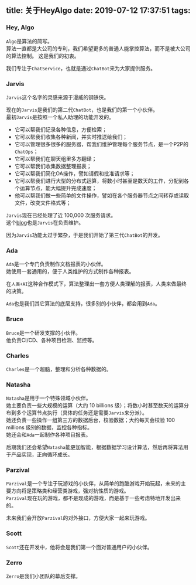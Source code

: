 title: 关于HeyAlgo
date: 2019-07-12 17:37:51
tags:
---
### Hey, Algo

``Algo``是算法的简写。  
算法一直都是大公司的专利，我们希望更多的普通人能掌控算法，而不是被大公司的算法控制。
这是我们的初衷。

我们专注于``ChatService``，也就是通过``ChatBot``来为大家提供服务。  

### Jarvis

``Jarvis``这个名字的灵感来源于漫威的钢铁侠。

现在的``Jarvis``是我们的第二代``ChatBot``，也是我们的第一个小伙伴。  
最初``Jarvis``是按照一个私人助理的功能开发的。
- 它可以帮我们记录各种信息，方便检索；
- 它可以帮我们收集各种新闻，并实时推送给我们；
- 它可以管理很多很多的服务器，帮我们维护管理每个服务节点，是一个P2P的``ChatOps``；
- 它可以帮我们在聊天组里多方翻译；
- 它可以帮我们收集数据整理报表；
- 它可以帮我们简化OA操作，譬如请假和批准请求等；  
- 它可以帮我们进行大型的分布式运算，将数小时甚至是数天的工作，分配到各个运算节点，能大幅提升完成速度；
- 他可以帮我们做一些简单的文件操作，譬如在各个服务器节点之间转存或读取文件，改变文件格式等；

``Jarvis``现在已经处理了近 100,000 次服务请求。  
这个[blog](https://blog.heyalgo.io)也是``Jarvis``在负责维护。

因为``Jarvis``功能太过于繁杂，于是我们开始了第三代``ChatBot``的开发。

### Ada

``Ada``是一个专门负责制作文档报表的小伙伴。  
她使用一套通用的，便于人类维护的方式制作各种报表。  

在``人类+AI``这种合作模式下，算法整理出一套方便人类理解的报表，人类来做最终的决策。  

``Ada``也是我们其它算法的底层支持，很多别的小伙伴，都会用到``Ada``。

### Bruce

``Bruce``是一个研发支撑的小伙伴。  
他负责CI/CD、各种项目检测、监控等。  

### Charles

``Charles``是一个超脑，整理和分析各种数据的。

### Natasha

``Natasha``是用于一个特殊领域小伙伴。  
她主要负责一些大规模的运算（大约 10 billions 级）；将数小时甚至数天的运算分布到多个运算节点执行（具体的任务还是需要``Jarvis``来分派）。  
她还负责一些操作一组第三方的数据后台，校验数据；大约每天会校验 100 millions 级别的数据，监控各种指标。  
她还会和``Ada``一起制作各种项目报表。  

后期我们还会希望``Natasha``能更加智能，根据数据学习设计算法，然后再将算法用于产品实现，正向循环成长。

### Parzival

``Parzival``是一个专注于玩游戏的小伙伴，从简单的跑酷游戏开始玩起，未来的主要方向将是策略类和经营类游戏，强对抗性质的游戏。  
``Parzival``现在玩的游戏，都不是现成的游戏，而是基于一些考虑特地开发出来的。  

未来我们会开放``Parzival``的对外接口，方便大家一起来玩游戏。

### Scott

``Scott``还在开发中，他将会是我们第一个面对普通用户的小伙伴。  

### Zerro

``Zerro``是我们小团队的幕后支撑。  